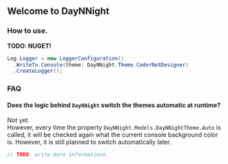 ## Welcome to DayNNight

### How to use.

**TODO: NUGET!**

```cs
Log.Logger = new LoggerConfiguration()
  .WriteTo.Console(theme: DayNNight.Theme.CoderNotDesigner)
  .CreateLogger();
```


### FAQ
#### Does the logic behind `DayNNight` switch the themes automatic at runtime?
Not yet.  
However, every time the property `DayNNight.Models.DayNNightTheme.Auto` is called, it will be checked again what the current console background color is.
However, it is still planned to switch automatically later.


```cs
// TODO: write more informations.
```

